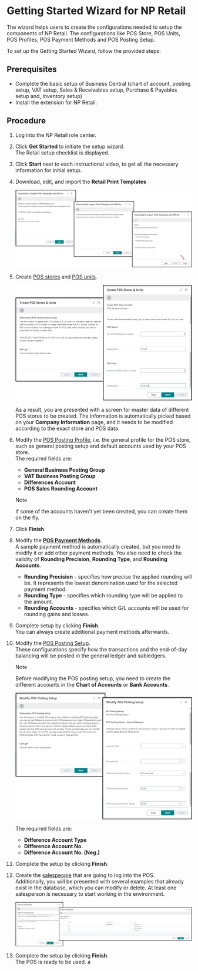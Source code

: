 # Getting Started Wizard for NP Retail

The wizard helps users to create the configurations needed to setup the components of NP Retail. The configurations like POS Store, POS Units, POS Profiles, POS Payment Methods and POS Posting Setup. 

To set up the Getting Started Wizard, follow the provided steps:

## Prerequisites

- Complete the basic setup of Business Central (chart of account, posting setup, VAT setup, Sales & Receivables setup, Purchase & Payables setup and, Inventory setup)
- Install the extension for NP Retail. 

## Procedure

1. Log into the NP Retail role center.
2. Click **Get Started** to initiate the setup wizard.       
   The Retail setup checklist is displayed.
3. Click **Start** next to each instructional video, to get all the necessary information for initial setup.
4. Download, edit, and import the **Retail Print Templates**   
   
   ![wizard](images/wizard.png)

5. Create [POS stores](../posunit/howto/Create_new_POS_store.md) and [POS units](../posunit/howto/createnew.md).     
   
   ![create_pos_entities](images/create_pos_entities.png)

   As a result, you are presented with a screen for master data of different POS stores to be created. The information is automatically picked based on your **Company Information** page, and it needs to be modified according to the exact store and POS data. 
6. Modify the [POS Posting Profile](../pos_profiles/howto/POS_Pos_Prof.md), i.e. the general profile for the POS store, such as general posting setup and default accounts used by your POS store.      
   The required fields are: 
   - **General Business Posting Group**
   - **VAT Business Posting Group**
   - **Differences Account**
   - **POS Sales Rounding Account**    

   > [!Note]
   > If some of the accounts haven't yet been created, you can create them on the fly. 

7. Click **Finish**. 
8. Modify the [**POS Payment Methods**](../posunit/howto/POS_payment_methods.md).     
   A sample payment method is automatically created, but you need to modify it or add other payment methods. You also need to check the validity of **Rounding Precision**, **Rounding Type**, and **Rounding Accounts**.     
   - **Rounding Precision** - specifies how precise the applied rounding will be. It represents the lowest denomination used for the selected payment method.
   - **Rounding Type** - specifies which rounding type will be applied to the amount. 
   - **Rounding Accounts** - specifies which G/L accounts will be used for rounding gains and losses.
9. Complete setup by clicking **Finish**.   
   You can always create additional payment methods afterwards. 
10. Modify the [POS Posting Setup](../posunit/explanation/POS_posting_setup.md).   
    These configurations specify how the transactions and the end-of-day balancing will be posted in the general ledger and subledgers. 

    > [!Note]
    > Before modifying the POS posting setup, you need to create the different accounts in the **Chart of Accounts** or **Bank Accounts**.
    
    ![posting-setup-wizard](images/posting-setup-wizard.png)

    The required fields are:
    - **Difference Account Type**
    - **Difference Account No.**
    - **Difference Account No. (Neg.)**

11. Complete the setup by clicking **Finish**.
12. Create the [salespeople](../posunit/howto/salespeople_setup.md) that are going to log into the POS.    
    Additionally, you will be presented with several examples that already exist in the database, which you can modify or delete. At least one salesperson is necessary to start working in the environment.

    ![salespeople-wizard](images/salespeople-wizard.png)

13. Complete the setup by clicking **Finish**.    
    The POS is ready to be used. a